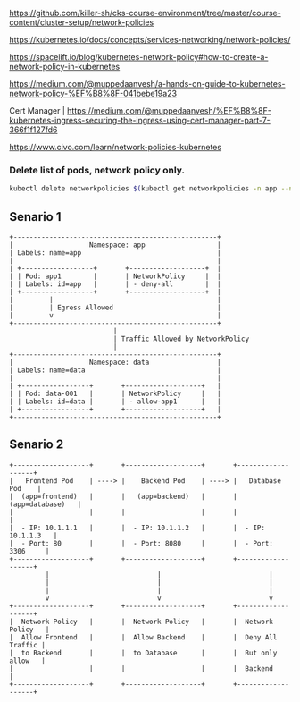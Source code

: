 https://github.com/killer-sh/cks-course-environment/tree/master/course-content/cluster-setup/network-policies

https://kubernetes.io/docs/concepts/services-networking/network-policies/


https://spacelift.io/blog/kubernetes-network-policy#how-to-create-a-network-policy-in-kubernetes


https://medium.com/@muppedaanvesh/a-hands-on-guide-to-kubernetes-network-policy-%EF%B8%8F-041bebe19a23

Cert Manager | https://medium.com/@muppedaanvesh/%EF%B8%8F-kubernetes-ingress-securing-the-ingress-using-cert-manager-part-7-366f1f127fd6


https://www.civo.com/learn/network-policies-kubernetes


### Delete list of pods, network policy only.
```bash
kubectl delete networkpolicies $(kubectl get networkpolicies -n app --no-headers | awk '{print $1}') -n app
```

## Senario 1
```plaintext
+---------------------------------------------------+
|                   Namespace: app                  |
| Labels: name=app                                  |
|                                                   |
| +------------------+       +-------------------+  |
| | Pod: app1        |       | NetworkPolicy     |  |
| | Labels: id=app   |       | - deny-all        |  |
| +------------------+       +-------------------+  |
|         |                                         |
|         | Egress Allowed                          |
|         v                                         |
+---------------------------------------------------+
                          |
                          | Traffic Allowed by NetworkPolicy
                          |
+---------------------------------------------------+
|                   Namespace: data                 |
| Labels: name=data                                 |
|                                                   |
| +-----------------+       +-------------------+   |
| | Pod: data-001   |       | NetworkPolicy     |   |
| | Labels: id=data |       | - allow-app1      |   |
| +-----------------+       +-------------------+   |
+---------------------------------------------------+

```
## Senario 2

```plaintext
+-------------------+       +-------------------+       +-------------------+
|   Frontend Pod    | ----> |    Backend Pod    | ----> |   Database Pod    |
|  (app=frontend)   |       |   (app=backend)   |       |  (app=database)   |
|                   |       |                   |       |                   |
|  - IP: 10.1.1.1   |       |  - IP: 10.1.1.2   |       |  - IP: 10.1.1.3   |
|  - Port: 80       |       |  - Port: 8080     |       |  - Port: 3306     |
+-------------------+       +-------------------+       +-------------------+
         |                           |                           |
         |                           |                           |
         |                           |                           |
         v                           v                           v
+-------------------+       +-------------------+       +-------------------+
|  Network Policy   |       |  Network Policy   |       |  Network Policy   |
|  Allow Frontend   |       |  Allow Backend    |       |  Deny All Traffic |
|  to Backend       |       |  to Database      |       |  But only allow   |
|                   |       |                   |       |  Backend          |
+-------------------+       +-------------------+       +-------------------+
```